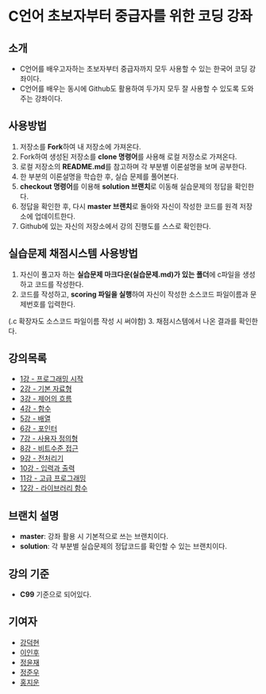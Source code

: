 # C언어 초보자부터 중급자를 위한 코딩 강좌

## 소개
- C언어를 배우고자하는 초보자부터 중급자까지 모두 사용할 수 있는 한국어 코딩 강좌이다.
- C언어를 배우는 동시에 Github도 활용하여 두가지 모두 잘 사용할 수 있도록 도와주는 강좌이다.

## 사용방법
1. 저장소를 **Fork**하여 내 저장소에 가져온다.
2. Fork하여 생성된 저장소를 **clone 명령어**를 사용해 로컬 저장소로 가져온다.
3. 로컬 저장소의 **README.md**를 참고하며 각 부분별 이론설명을 보며 공부한다.
4. 한 부분의 이론설명을 학습한 후, 실습 문제를 풀어본다.
5. **checkout 명령어**를 이용해 **solution 브랜치**로 이동해 실습문제의 정답을 확인한다.
6. 정답을 확인한 후, 다시 **master 브랜치**로 돌아와 자신이 작성한 코드를 원격 저장소에 업데이트한다.
7. Github에 있는 자신의 저장소에서 강의 진행도를 스스로 확인한다.

## 실습문제 채점시스템 사용방법
1. 자신이 풀고자 하는 **실습문제 마크다운(실습문제.md)가 있는 폴더**에 c파일을 생성하고 코드를 작성한다.
2. 코드를 작성하고, **scoring 파일을 실행**하여 자신이 작성한 소스코드 파일이름과 문제번호를 입력한다.

(.c 확장자도 소스코드 파일이름 작성 시 써야함)
3. 채점시스템에서 나온 결과를 확인한다.

## 강의목록
- [1강 - 프로그래밍 시작](./1강%20-%20프로그래밍%20시작/강의자료.md)
- [2강 - 기본 자료형](./2강%20-%20기본%20자료형/강의자료.md)
- [3강 - 제어의 흐름](./3강%20-%20제어의%20흐름/강의자료.md)
- [4강 - 함수](./4강%20-%20함수/강의자료.md)
- [5강 - 배열](./5강%20-%20배열/강의자료.md)
- [6강 - 포인터](./6강%20-%20포인터/강의자료.md)
- [7강 - 사용자 정의형](./7강%20-%20사용자%20정의형/강의자료.md)
- [8강 - 비트수준 접근](./8강%20-%20비트수준%20접근/강의자료.md)
- [9강 - 전처리기](./9강%20-%20전처리기/강의자료.md)
- [10강 - 입력과 출력](./10강%20-%20입력과%20출력/강의자료.md)
- [11강 - 고급 프로그래밍](./11강%20-%20고급%20프로그래밍/강의자료.md)
- [12강 - 라이브러리 함수](./12강%20-%20라이브러리%20함수/강의자료.md)

## 브랜치 설명
- **master**: 강좌 활용 시 기본적으로 쓰는 브랜치이다.
- **solution**: 각 부분별 실습문제의 정답코드를 확인할 수 있는 브랜치이다.

## 강의 기준
- **C99** 기준으로 되어있다.

## 기여자
- [강덕현](https://github.com/dukhyeonkang)
- [이인후](https://github.com/20199)
- [정윤재](https://github.com/jeongyunjae)
- [정준우](https://github.com/ler0n)
- [홍지운](https://github.com/binzip)
